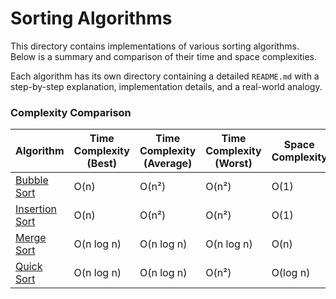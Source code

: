 # Sorting Algorithms

This directory contains implementations of various sorting algorithms. Below is a summary and comparison of their time and space complexities.

Each algorithm has its own directory containing a detailed `README.md` with a step-by-step explanation, implementation details, and a real-world analogy.

### Complexity Comparison

| Algorithm                                                  | Time Complexity (Best) | Time Complexity (Average) | Time Complexity (Worst) | Space Complexity |
| ---------------------------------------------------------- | ---------------------- | ------------------------- | ----------------------- | ---------------- |
| [Bubble Sort](https://github.com/beheshty/Interview-Algo-Lab/tree/master/Algorithms/Sorting/BubbleSort)            | O(n)         | O(n²)           | O(n²)         | O(1)   |
| [Insertion Sort](https://github.com/beheshty/Interview-Algo-Lab/tree/master/Algorithms/Sorting/InsertionSort)     | O(n)        | O(n²)          | O(n²)        | O(1)  |
| [Merge Sort](https://github.com/beheshty/Interview-Algo-Lab/tree/master/Algorithms/Sorting/MergeSort)             | O(n log n)  | O(n log n)     | O(n log n)   | O(n)  |
| [Quick Sort](https://github.com/beheshty/Interview-Algo-Lab/tree/master/Algorithms/Sorting/QuickSort)            | O(n log n)   | O(n log n)      | O(n²)         | O(log n)|
